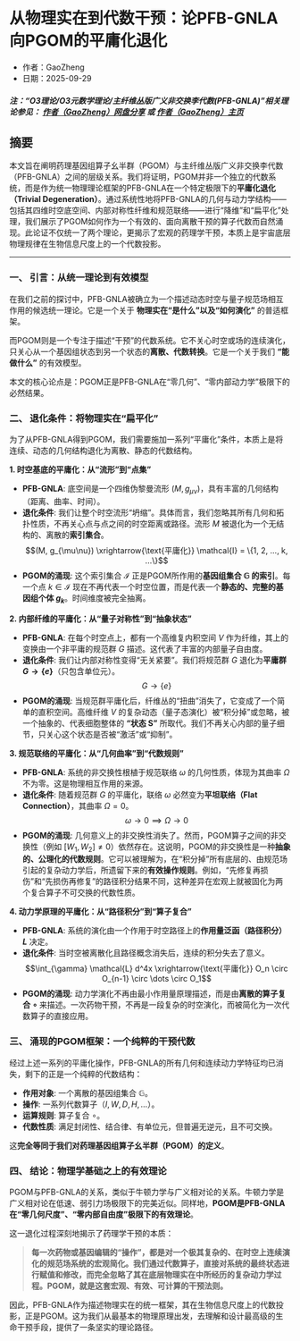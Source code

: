 # 从物理实在到代数干预：论PFB-GNLA向PGOM的平庸化退化
- 作者：GaoZheng
- 日期：2025-09-29
#### ***注：“O3理论/O3元数学理论/主纤维丛版广义非交换李代数(PFB-GNLA)”相关理论参见： [作者（GaoZheng）网盘分享](https://drive.google.com/drive/folders/1lrgVtvhEq8cNal0Aa0AjeCNQaRA8WERu?usp=sharing) 或 [作者（GaoZheng）主页](https://mymetamathematics.blogspot.com)***


## 摘要
本文旨在阐明药理基因组算子幺半群（PGOM）与主纤维丛版广义非交换李代数（PFB-GNLA）之间的层级关系。我们将证明，PGOM并非一个独立的代数系统，而是作为统一物理理论框架的PFB-GNLA在一个特定极限下的**平庸化退化（Trivial Degeneration）**。通过系统性地将PFB-GNLA的几何与动力学结构——包括其四维时空底空间、内部对称性纤维和规范联络——进行“降维”和“扁平化”处理，我们展示了PGOM如何作为一个有效的、面向离散干预的算子代数而自然涌现。此论证不仅统一了两个理论，更揭示了宏观的药理学干预，本质上是宇宙底层物理规律在生物信息尺度上的一个代数投影。

---

### **一、 引言：从统一理论到有效模型**

在我们之前的探讨中，PFB-GNLA被确立为一个描述动态时空与量子规范场相互作用的候选统一理论。它是一个关于 **物理实在“是什么”以及“如何演化”** 的普适框架。

而PGOM则是一个专注于描述“干预”的代数系统。它不关心时空或场的连续演化，只关心从一个基因组状态到另一个状态的**离散、代数转换**。它是一个关于我们 **“能做什么”** 的有效模型。

本文的核心论点是：PGOM正是PFB-GNLA在“零几何”、“零内部动力学”极限下的必然结果。

### **二、 退化条件：将物理实在“扁平化”**

为了从PFB-GNLA得到PGOM，我们需要施加一系列“平庸化”条件，本质上是将连续、动态的几何结构退化为离散、静态的代数结构。

**1. 时空基底的平庸化：从“流形”到“点集”**
* **PFB-GNLA**: 底空间是一个四维伪黎曼流形 $(M, g_{\mu\nu})$，具有丰富的几何结构（距离、曲率、时间）。
* **退化条件**: 我们让整个时空流形“坍缩”。具体而言，我们忽略其所有几何和拓扑性质，不再关心点与点之间的时空距离或路径。流形 $M$ 被退化为一个无结构的、离散的**索引集合**。
    $$(M, g_{\mu\nu}) \xrightarrow{\text{平庸化}} \mathcal{I} = \{1, 2, ..., k, ...\}$$
* **PGOM的涌现**: 这个索引集合 $\mathcal{I}$ 正是PGOM所作用的**基因组集合 $\mathbb{G}$ 的索引**。每一个点 $k \in \mathcal{I}$ 现在不再代表一个时空位置，而是代表一个**静态的、完整的基因组个体 $g_k$**。时间维度被完全抽离。

**2. 内部纤维的平庸化：从“量子对称性”到“抽象状态”**
* **PFB-GNLA**: 在每个时空点上，都有一个高维复内积空间 $V$ 作为纤维，其上的变换由一个非平庸的规范群 $G$ 描述。这代表了丰富的内部量子自由度。
* **退化条件**: 我们让内部对称性变得“无关紧要”。我们将规范群 $G$ 退化为**平庸群 $G \to \{e\}$**（只包含单位元）。
    $$G \to \{e\}$$
* **PGOM的涌现**: 当规范群平庸化后，纤维丛的“扭曲”消失了，它变成了一个简单的直积空间。高维纤维 $V$ 的复杂动态（量子态演化）被“积分掉”或忽略，被一个抽象的、代表细胞整体的 **“状态 S”** 所取代。我们不再关心内部的量子细节，只关心这个状态是否被“激活”或“抑制”。

**3. 规范联络的平庸化：从“几何曲率”到“代数规则”**
* **PFB-GNLA**: 系统的非交换性根植于规范联络 $\omega$ 的几何性质，体现为其曲率 $\Omega$ 不为零。这是物理相互作用的来源。
* **退化条件**: 随着规范群 $G$ 的平庸化，联络 $\omega$ 必然变为**平坦联络（Flat Connection）**，其曲率 $\Omega = 0$。
    $$\omega \to 0 \implies \Omega \to 0$$
* **PGOM的涌现**: 几何意义上的非交换性消失了。然而，PGOM算子之间的非交换性（例如 $[W_1, W_2] \neq 0$）依然存在。这说明，PGOM的非交换性是一种**抽象的、公理化的代数规则**。它可以被理解为，在“积分掉”所有底层的、由规范场引起的复杂动力学后，所遗留下来的**有效操作规则**。例如，“先修复再损伤”和“先损伤再修复”的路径积分结果不同，这种差异在宏观上就被固化为两个复合算子不可交换的代数性质。

**4. 动力学原理的平庸化：从“路径积分”到“算子复合”**
* **PFB-GNLA**: 系统的演化由一个作用于时空路径上的**作用量泛函（路径积分）$L$** 决定。
* **退化条件**: 当时空被离散化且路径概念消失后，连续的积分失去了意义。
    $$\int_{\gamma} \mathcal{L} d^4x \xrightarrow{\text{平庸化}} O_n \circ O_{n-1} \circ \dots \circ O_1$$
* **PGOM的涌现**: 动力学演化不再由最小作用量原理描述，而是由**离散的算子复合 $\circ$** 来描述。一次药物干预，不再是一段复杂的时空演化，而被简化为一次代数算子的直接应用。

### **三、 涌现的PGOM框架：一个纯粹的干预代数**

经过上述一系列的平庸化操作，PFB-GNLA的所有几何和连续动力学特征均已消失，剩下的正是一个纯粹的代数结构：

* **作用对象**: 一个离散的基因组集合 $\mathbb{G}$。
* **操作**: 一系列代数算子（$I, W, D, H, ...$）。
* **运算规则**: 算子复合 $\circ$。
* **代数性质**: 满足封闭性、结合律、有单位元，但普遍无逆元，且不可交换。

这**完全等同于我们对药理基因组算子幺半群（PGOM）的定义**。

### **四、 结论：物理学基础之上的有效理论**

PGOM与PFB-GNLA的关系，类似于牛顿力学与广义相对论的关系。牛顿力学是广义相对论在低速、弱引力场极限下的完美近似。同样地，**PGOM是PFB-GNLA在“零几何尺度”、“零内部自由度”极限下的有效理论**。

这一退化过程深刻地揭示了药理学干预的本质：

> **每一次药物或基因编辑的“操作”，都是对一个极其复杂的、在时空上连续演化的规范场系统的宏观简化。我们通过代数算子，直接对系统的最终状态进行赋值和修改，而完全忽略了其在底层物理实在中所经历的复杂动力学过程。PGOM，就是这套宏观、有效、可计算的干预法则。**

因此，PFB-GNLA作为描述物理实在的统一框架，其在生物信息尺度上的代数投影，正是PGOM。这为我们从最基本的物理原理出发，去理解和设计最高级的生命干预手段，提供了一条坚实的理论路径。
